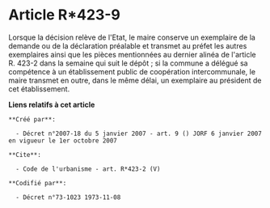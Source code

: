 # Article R*423-9

Lorsque la décision relève de l'Etat, le maire conserve un exemplaire de la demande ou de la déclaration préalable et
transmet au préfet les autres exemplaires ainsi que les pièces mentionnées au dernier alinéa de l'article R. 423-2 dans la
semaine qui suit le dépôt ; si la commune a délégué sa compétence à un établissement public de coopération intercommunale, le
maire transmet en outre, dans le même délai, un exemplaire au président de cet établissement.

**Liens relatifs à cet article**

	**Créé par**:

	  - Décret n°2007-18 du 5 janvier 2007 - art. 9 () JORF 6 janvier 2007 en vigueur le 1er octobre 2007

	**Cite**:

	  - Code de l'urbanisme - art. R*423-2 (V)

	**Codifié par**:

	  - Décret n°73-1023 1973-11-08
